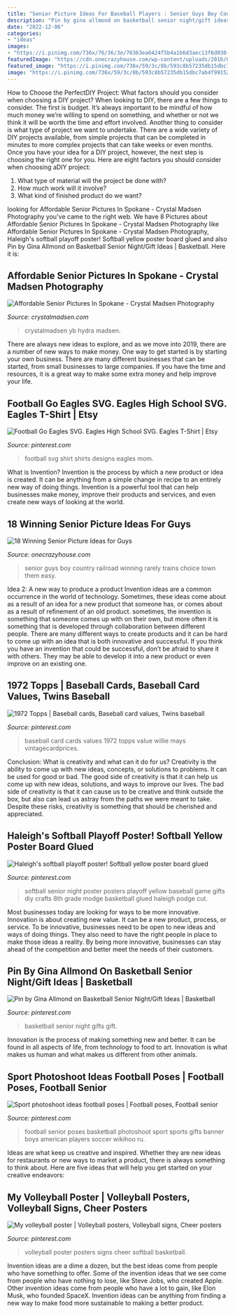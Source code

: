 ```yaml
---
title: "Senior Picture Ideas For Baseball Players : Senior Guys Boy Country Railroad Winning Rarely Trains Choice Town Them Easy"
description: "Pin by gina allmond on basketball senior night/gift ideas"
date: "2022-12-06"
categories:
- "ideas"
images:
- "https://i.pinimg.com/736x/76/36/3e/76363ea6424f5b4a1b6d3aec13f6d030--volleyball-poster-ideas-sports-posters.jpg"
featuredImage: "https://cdn.onecrazyhouse.com/wp-content/uploads/2016/08/railroad-picture.jpg"
featured_image: "https://i.pinimg.com/736x/59/3c/8b/593c8b57235db15dbc7ab4f99152369d--football-cards-baseball-cards.jpg"
image: "https://i.pinimg.com/736x/59/3c/8b/593c8b57235db15dbc7ab4f99152369d--football-cards-baseball-cards.jpg"
---
```



How to Choose the PerfectDIY Project: What factors should you consider when choosing a DIY project?
When looking to DIY, there are a few things to consider. The first is budget. It’s always important to be mindful of how much money we’re willing to spend on something, and whether or not we think it will be worth the time and effort involved. Another thing to consider is what type of project we want to undertake. There are a wide variety of DIY projects available, from simple projects that can be completed in minutes to more complex projects that can take weeks or even months. Once you have your idea for a DIY project, however, the next step is choosing the right one for you. Here are eight factors you should consider when choosing aDIY project: 
1) What type of material will the project be done with?
2) How much work will it involve?
3) What kind of finished product do we want?

	

		
looking for Affordable Senior Pictures In Spokane - Crystal Madsen Photography you've came to the right web. We have 8 Pictures about Affordable Senior Pictures In Spokane - Crystal Madsen Photography like Affordable Senior Pictures In Spokane - Crystal Madsen Photography, Haleigh&#039;s softball playoff poster! Softball yellow poster board glued and also Pin by Gina Allmond on Basketball Senior Night/Gift Ideas | Basketball. Here it is:
		
    
## Affordable Senior Pictures In Spokane - Crystal Madsen Photography

<img loading=lazy src="https://crystalmadsen.com/wp-content/uploads/2019/08/Downtown-Spokane-Seniro-Pictures_06.jpg" onerror="this.onerror=null;this.src='https://tse4.mm.bing.net/th?id=OIP.d21L9VhORKa2hUMDTqCWEwHaLH&amp;pid=15.1';" alt="Affordable Senior Pictures In Spokane - Crystal Madsen Photography">

_Source: crystalmadsen.com_

>crystalmadsen yb hydra madsen. 

	

There are always new ideas to explore, and as we move into 2019, there are a number of new ways to make money. One way to get started is by starting your own business. There are many different businesses that can be started, from small businesses to large companies. If you have the time and resources, it is a great way to make some extra money and help improve your life.

    
## Football Go Eagles SVG. Eagles High School SVG. Eagles T-Shirt | Etsy

<img loading=lazy src="https://i.pinimg.com/736x/cb/d6/07/cbd6073b4c894a7553aaf49918579a91.jpg" onerror="this.onerror=null;this.src='https://tse2.mm.bing.net/th?id=OIP.JRrIbrWndXPRCNU7naCwkQHaFg&amp;pid=15.1';" alt="Football Go Eagles SVG. Eagles High School SVG. Eagles T-Shirt | Etsy">

_Source: pinterest.com_

>football svg shirt shirts designs eagles mom. 

	

What is Invention?
Invention is the process by which a new product or idea is created. It can be anything from a simple change in recipe to an entirely new way of doing things. Invention is a powerful tool that can help businesses make money, improve their products and services, and even create new ways of looking at the world.

    
## 18 Winning Senior Picture Ideas For Guys

<img loading=lazy src="https://cdn.onecrazyhouse.com/wp-content/uploads/2016/08/railroad-picture.jpg" onerror="this.onerror=null;this.src='https://tse1.mm.bing.net/th?id=OIP.fEoiSz3WgW7RKipTkCAU8AHaLI&amp;pid=15.1';" alt="18 Winning Senior Picture Ideas for Guys">

_Source: onecrazyhouse.com_

>senior guys boy country railroad winning rarely trains choice town them easy. 

	

Idea 2: A new way to produce a product
Invention ideas are a common occurrence in the world of technology. Sometimes, these ideas come about as a result of an idea for a new product that someone has, or comes about as a result of refinement of an old product. sometimes, the invention is something that someone comes up with on their own, but more often it is something that is developed through collaboration between different people. There are many different ways to create products and it can be hard to come up with an idea that is both innovative and successful. If you think you have an invention that could be successful, don’t be afraid to share it with others. They may be able to develop it into a new product or even improve on an existing one.

    
## 1972 Topps | Baseball Cards, Baseball Card Values, Twins Baseball

<img loading=lazy src="https://i.pinimg.com/736x/59/3c/8b/593c8b57235db15dbc7ab4f99152369d--football-cards-baseball-cards.jpg" onerror="this.onerror=null;this.src='https://tse2.mm.bing.net/th?id=OIP.thViSQAYmFHpJxRCINnE-QHaKm&amp;pid=15.1';" alt="1972 Topps | Baseball cards, Baseball card values, Twins baseball">

_Source: pinterest.com_

>baseball card cards values 1972 topps value willie mays vintagecardprices. 

	

Conclusion: What is creativity and what can it do for us?
Creativity is the ability to come up with new ideas, concepts, or solutions to problems. It can be used for good or bad. The good side of creativity is that it can help us come up with new ideas, solutions, and ways to improve our lives. The bad side of creativity is that it can cause us to be creative and think outside the box, but also can lead us astray from the paths we were meant to take. Despite these risks, creativity is something that should be cherished and appreciated.

    
## Haleigh&#039;s Softball Playoff Poster! Softball Yellow Poster Board Glued

<img loading=lazy src="https://s-media-cache-ak0.pinimg.com/736x/8d/90/f6/8d90f6d6cddfc57fb523471b90b52f9c.jpg" onerror="this.onerror=null;this.src='https://tse2.mm.bing.net/th?id=OIP.LfbG9F20nMqaL-L5iIY-7QHaNK&amp;pid=15.1';" alt="Haleigh&#039;s softball playoff poster! Softball yellow poster board glued">

_Source: pinterest.com_

>softball senior night poster posters playoff yellow baseball game gifts diy crafts 8th grade modge basketball glued haleigh podge cut. 

	

Most businesses today are looking for ways to be more innovative. Innovation is about creating new value. It can be a new product, process, or service. To be innovative, businesses need to be open to new ideas and ways of doing things. They also need to have the right people in place to make those ideas a reality. By being more innovative, businesses can stay ahead of the competition and better meet the needs of their customers.

    
## Pin By Gina Allmond On Basketball Senior Night/Gift Ideas | Basketball

<img loading=lazy src="https://i.pinimg.com/736x/1b/c9/4e/1bc94e57322fbf76156694ad342dd5de--basketball.jpg" onerror="this.onerror=null;this.src='https://tse2.mm.bing.net/th?id=OIP.1YzyBE7tNw94rqaAa82n4AHaJ3&amp;pid=15.1';" alt="Pin by Gina Allmond on Basketball Senior Night/Gift Ideas | Basketball">

_Source: pinterest.com_

>basketball senior night gifts gift. 

	

Innovation is the process of making something new and better. It can be found in all aspects of life, from technology to food to art. Innovation is what makes us human and what makes us different from other animals.

    
## Sport Photoshoot Ideas Football Poses | Football Poses, Football Senior

<img loading=lazy src="https://i.pinimg.com/736x/15/1f/6b/151f6b33360f78f6b5c789e2d70f0e93.jpg" onerror="this.onerror=null;this.src='https://tse3.mm.bing.net/th?id=OIP.eevLqsTSJwf-aw9Pag3h2AAAAA&amp;pid=15.1';" alt="Sport photoshoot ideas football poses | Football poses, Football senior">

_Source: pinterest.com_

>football senior poses basketball photoshoot sport sports gifts banner boys american players soccer wikihoo ru. 

	

Ideas are what keep us creative and inspired. Whether they are new ideas for restaurants or new ways to market a product, there is always something to think about. Here are five ideas that will help you get started on your creative endeavors: 

    
## My Volleyball Poster | Volleyball Posters, Volleyball Signs, Cheer Posters

<img loading=lazy src="https://i.pinimg.com/736x/76/36/3e/76363ea6424f5b4a1b6d3aec13f6d030--volleyball-poster-ideas-sports-posters.jpg" onerror="this.onerror=null;this.src='https://tse2.mm.bing.net/th?id=OIP.KXwAf0zQu9yJOMzrAMZHMQHaNJ&amp;pid=15.1';" alt="My volleyball poster | Volleyball posters, Volleyball signs, Cheer posters">

_Source: pinterest.com_

>volleyball poster posters signs cheer softball basketball. 

	

Invention ideas are a dime a dozen, but the best ideas come from people who have something to offer. Some of the invention ideas that we see come from people who have nothing to lose, like Steve Jobs, who created Apple. Other invention ideas come from people who have a lot to gain, like Elon Musk, who founded SpaceX. Invention ideas can be anything from finding a new way to make food more sustainable to making a better product.

